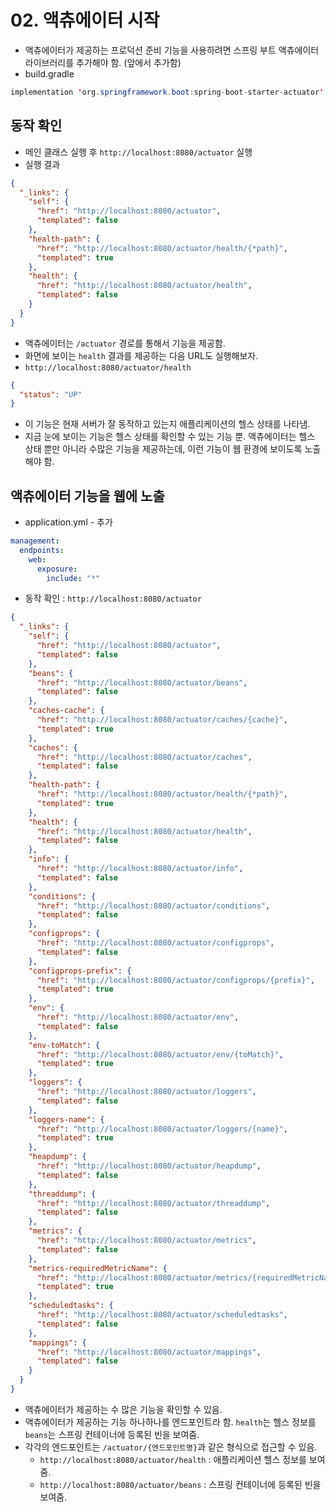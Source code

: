 # 02. 액츄에이터 시작
- 액츄에이터가 제공하는 프로덕션 준비 기능을 사용하려면 스프링 부트 액츄에이터 라이브러리를 추가해야 함. (앞에서 추가함)
- build.gradle
```java
implementation 'org.springframework.boot:spring-boot-starter-actuator'
```

## 동작 확인
- 메인 클래스 실행 후 `http://localhost:8080/actuator` 실행
- 실행 결과
```json
{
  "_links": {
    "self": {
      "href": "http://localhost:8080/actuator",
      "templated": false
    },
    "health-path": {
      "href": "http://localhost:8080/actuator/health/{*path}",
      "templated": true
    },
    "health": {
      "href": "http://localhost:8080/actuator/health",
      "templated": false
    }
  }
}
```
- 액츄에이터는 `/actuator` 경로를 통해서 기능을 제공함.
- 화면에 보이는 `health` 결과를 제공하는 다음 URL도 실행해보자.
- `http://localhost:8080/actuator/health`
```json
{
  "status": "UP"
}
```
- 이 기능은 현재 서버가 잘 동작하고 있는지 애플리케이션의 헬스 상태를 나타냄.
- 지금 눈에 보이는 기능은 헬스 상태를 확인할 수 있는 기능 뿐. 액츄에이터는 헬스 상태 뿐만 아니라 수많은 기능을 제공하는데, 이런 기능이 웹 환경에 보이도록 노출해야
함.

## 액츄에이터 기능을 웹에 노출
- application.yml - 추가
```yaml
management:
  endpoints:
    web:
      exposure:
        include: "*"
```
- 동작 확인 : `http://localhost:8080/actuator`
```json
{
  "_links": {
    "self": {
      "href": "http://localhost:8080/actuator",
      "templated": false
    },
    "beans": {
      "href": "http://localhost:8080/actuator/beans",
      "templated": false
    },
    "caches-cache": {
      "href": "http://localhost:8080/actuator/caches/{cache}",
      "templated": true
    },
    "caches": {
      "href": "http://localhost:8080/actuator/caches",
      "templated": false
    },
    "health-path": {
      "href": "http://localhost:8080/actuator/health/{*path}",
      "templated": true
    },
    "health": {
      "href": "http://localhost:8080/actuator/health",
      "templated": false
    },
    "info": {
      "href": "http://localhost:8080/actuator/info",
      "templated": false
    },
    "conditions": {
      "href": "http://localhost:8080/actuator/conditions",
      "templated": false
    },
    "configprops": {
      "href": "http://localhost:8080/actuator/configprops",
      "templated": false
    },
    "configprops-prefix": {
      "href": "http://localhost:8080/actuator/configprops/{prefix}",
      "templated": true
    },
    "env": {
      "href": "http://localhost:8080/actuator/env",
      "templated": false
    },
    "env-toMatch": {
      "href": "http://localhost:8080/actuator/env/{toMatch}",
      "templated": true
    },
    "loggers": {
      "href": "http://localhost:8080/actuator/loggers",
      "templated": false
    },
    "loggers-name": {
      "href": "http://localhost:8080/actuator/loggers/{name}",
      "templated": true
    },
    "heapdump": {
      "href": "http://localhost:8080/actuator/heapdump",
      "templated": false
    },
    "threaddump": {
      "href": "http://localhost:8080/actuator/threaddump",
      "templated": false
    },
    "metrics": {
      "href": "http://localhost:8080/actuator/metrics",
      "templated": false
    },
    "metrics-requiredMetricName": {
      "href": "http://localhost:8080/actuator/metrics/{requiredMetricName}",
      "templated": true
    },
    "scheduledtasks": {
      "href": "http://localhost:8080/actuator/scheduledtasks",
      "templated": false
    },
    "mappings": {
      "href": "http://localhost:8080/actuator/mappings",
      "templated": false
    }
  }
}
```
- 액츄에이터가 제공하는 수 많은 기능을 확인할 수 있음.
- 액츄에이터가 제공하는 기능 하나하나를 엔드포인트라 함. `health`는 헬스 정보를 `beans`는 스프링 컨테이너에 등록된 빈을 보여줌.
- 각각의 엔드포인트는 `/actuator/{엔드포인트명}`과 같은 형식으로 접근할 수 있음.
  - `http://localhost:8080/actuator/health` : 애플리케이션 헬스 정보를 보여줌.
  - `http://localhost:8080/actuator/beans` : 스프링 컨테이너에 등록된 빈을 보여줌.
